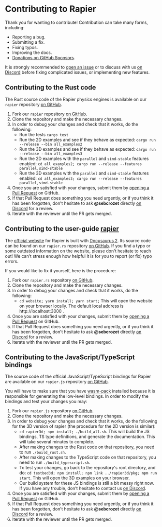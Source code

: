 # Contributing to Rapier

Thank you for wanting to contribute! Contribution can take many forms, including:
- Reporting a bug.
- Submitting a fix.
- Fixing typos.
- Improving the docs.
- [Donations on GitHub Sponsors](https://github.com/sponsors/dimforge).

It is strongly recommended to [open an issue](https://github.com/dimforge/rapier/issues) or to discuss
with us [on Discord][discord] before fixing complicated issues, or implementing new
features.


## Contributing to the Rust code
The Rust source code of the Rapier physics engines is available  on our `rapier` repository
[on GitHub](https://github.com/dimforge/rapier.rs).

1. Fork our `rapier` repository [on GitHub](https://github.com/dimforge/rapier).
2. Clone the repository and make the necessary changes.
3. In order to debug your changes and check that it works, do the following:
   - Run the tests `cargo test`
   - Run the 2D examples and see if they behave as expected: `cargo run --release --bin all_examples2`
   - Run the 3D examples and see if they behave as expected: `cargo run --release --bin all_examples3`
   - Run the 2D examples with the `parallel` and `simd-stable` features enabled: `cd all_examples2; cargo run --release --features parallel,simd-stable`
   - Run the 3D examples with the `parallel` and `simd-stable` features enabled: `cd all_examples3; cargo run --release --features parallel,simd-stable`
4. Once you are satisfied with your changes, submit them by [opening a Pull Request](https://github.com/dimforge/rapier/pulls) on GitHub.
5. If that Pull Request does something you need urgently, or if you think it has been forgotten, don't hesitate
   to ask **@sebcrozet** directly [on Discord][discord] for a review.
6. Iterate with the reviewer until the PR gets merged.

## Contributing to the user-guide [rapier](https://rapier.rs)
The [official website](https://rapier.rs) for Rapier is built with [Docusaurus 2](https://docusaurus.io/).
Its source code can be found on our `rapier.rs` repository [on GitHub](https://github.com/dimforge/rapier.rs).
If you  find a typo or some outdated information on the website, please don't hesitate to reach
out! We can't stress enough how helpful it is for you to report (or fix) typo errors.

If you would like to fix it yourself, here is the procedure:

1. Fork our `rapier.rs` repository [on GitHub](https://github.com/dimforge/rapier.rs).
2. Clone the repository and make the necessary changes.
3. In order to debug your changes and check that it works, do the following:
    - `cd website; yarn install; yarn start;` This will open the website on your browser locally.
      The default local address is http://localhost:3000 .
4. Once you are satisfied with your changes, submit them by [opening a Pull Request](https://github.com/dimforge/rapier.rs/pulls) on GitHub.
5. If that Pull Request does something you need urgently, or if you think it has been forgotten, don't hesitate
   to ask **@sebcrozet** directly [on Discord][discord] for a review.
6. Iterate with the reviewer until the PR gets merged.

## Contributing to the JavaScript/TypeScript bindings
The source code of the official JavaScript/TypeScript bindings for Rapier are available
on our `rapier.js` repository [on GitHub](https://github.com/dimforge/rapier.rs).

You will have to make sure that you have [wasm-pack](https://github.com/rustwasm/wasm-pack) installed because
it is responsible for generating the low-level bindings. In order to modify the bindings and test your
changes you may:

1. Fork our `rapier.js` repository [on GitHub](https://github.com/dimforge/rapier.js).
2. Clone the repository and make the necessary changes.
3. In order to debug your changes and check that it works, do the following for the 3D version of rapier (the procedure
   for the 2D version is similar):
   - `cd rapier3d; npm install; ./build_all.sh`. This will build the JS bindings, TS type definitions, and generate
      the documentation. This will take several minutes to complete.
   - After making changes to the Rust code on that repository, you need to run `./build_rust.sh`.
   - After making changes to the TypeScript code on that repository, you need to run `./build_typescript.sh`.
   - To test your changes, go back to the repository's root directory, and do: `cd testbed3d; npm install; npm link ../rapier3d/pkg; npm run start`.
     This will open the 3D examples on your browser.
   - Our build system for these JS bindings is still a bit messy right now. If you have any trouble, don't
     hesitate to contact us [on Discord][discord].
4. Once you are satisfied with your changes, submit them by [opening a Pull Request](https://github.com/dimforge/rapier.js/pulls) on GitHub.
5. If that Pull Request does something you need urgently, or if you think it has been forgotten, don't hesitate
   to ask **@sebcrozet** directly [on Discord][discord] for a review.
6. Iterate with the reviewer until the PR gets merged.

[discord]: https://discord.gg/vt9DJSW